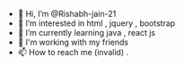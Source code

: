 - 👋 Hi, I’m @Rishabh-jain-21
- 👀 I’m interested in html , jquery , bootstrap
- 🌱 I’m currently learning java , react js
- 💞️ I'm working with my friends 
- 📫 How to reach me (invalid) . 

<!---
Rishabh-jain-21/Rishabh-jain-21 is a ✨ special ✨ repository because its `README.md` (this file) appears on your GitHub profile.
You can click the Preview link to take a look at your changes.
--->
